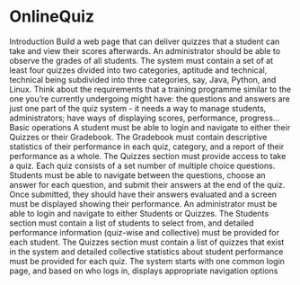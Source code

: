 # OnlineQuiz

Introduction
Build a web page that can deliver quizzes that a student can take and view their scores 
afterwards. An administrator should be able to observe the grades of all students.
The system must contain a set of at least four quizzes divided into two categories, aptitude 
and technical, technical being subdivided into three categories, say, Java, Python, and 
Linux.
Think about the requirements that a training programme similar to the one you’re currently 
undergoing might have: the questions and answers are just one part of the quiz system - it 
needs a way to manage students, administrators; have ways of displaying scores, 
performance, progress…
Basic operations
A student must be able to login and navigate to either their Quizzes or their Gradebook. The 
Gradebook must contain descriptive statistics of their performance in each quiz, category, 
and a report of their performance as a whole. The Quizzes section must provide access to 
take a quiz. Each quiz consists of a set number of multiple choice questions. Students must 
be able to navigate between the questions, choose an answer for each question, and submit 
their answers at the end of the quiz. Once submitted, they should have their answers 
evaluated and a screen must be displayed showing their performance.
An administrator must be able to login and navigate to either Students or Quizzes. The 
Students section must contain a list of students to select from, and detailed performance 
information (quiz-wise and collective) must be provided for each student. The Quizzes 
section must contain a list of quizzes that exist in the system and detailed collective 
statistics about student performance must be provided for each quiz.
The system starts with one common login page, and based on who logs in, displays 
appropriate navigation options